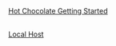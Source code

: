 ##

[Hot Chocolate Getting Started](https://chillicream.com/docs/hotchocolate/get-started)

##

[Local Host](https://localhost:44370/graphql/)
